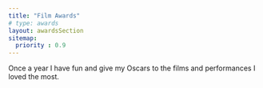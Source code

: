 ```yaml
---
title: "Film Awards"
# type: awards
layout: awardsSection
sitemap:
  priority : 0.9
---
```

Once a year I have fun and give my Oscars to the films and performances I loved the most.